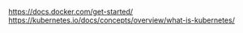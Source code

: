 https://docs.docker.com/get-started/
https://kubernetes.io/docs/concepts/overview/what-is-kubernetes/
